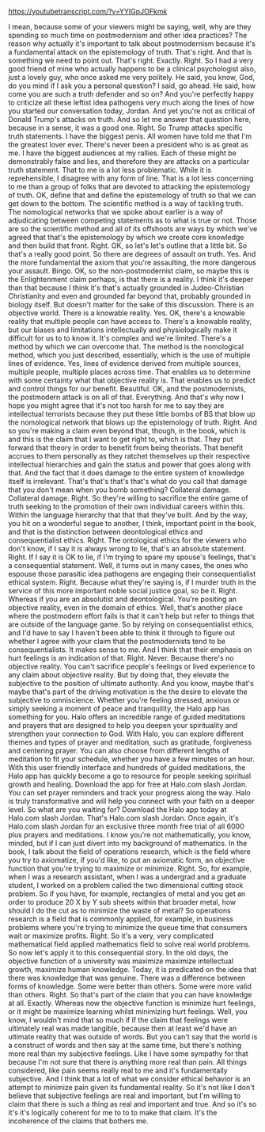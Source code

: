 https://youtubetranscript.com/?v=YYIGpJOFkmk

 I mean, because some of your viewers might be saying, well, why are they spending so much time on postmodernism and other idea practices? The reason why actually it's important to talk about postmodernism because it's a fundamental attack on the epistemology of truth. That's right. And that is something we need to point out. That's right. Exactly. Right. So I had a very good friend of mine who actually happens to be a clinical psychologist also, just a lovely guy, who once asked me very politely. He said, you know, God, do you mind if I ask you a personal question? I said, go ahead. He said, how come you are such a truth defender and so on? And you're perfectly happy to criticize all these leftist idea pathogens very much along the lines of how you started our conversation today, Jordan. And yet you're not as critical of Donald Trump's attacks on truth. And so let me answer that question here, because in a sense, it was a good one. Right. So Trump attacks specific truth statements. I have the biggest penis. All women have told me that I'm the greatest lover ever. There's never been a president who is as great as me. I have the biggest audiences at my rallies. Each of these might be demonstrably false and lies, and therefore they are attacks on a particular truth statement. That to me is a lot less problematic. While it is reprehensible, I disagree with any form of line. That is a lot less concerning to me than a group of folks that are devoted to attacking the epistemology of truth. OK, define that and define the epistemology of truth so that we can get down to the bottom. The scientific method is a way of tackling truth. The nomological networks that we spoke about earlier is a way of adjudicating between competing statements as to what is true or not. Those are so the scientific method and all of its offshoots are ways by which we've agreed that that's the epistemology by which we create core knowledge and then build that front. Right. OK, so let's let's outline that a little bit. So that's a really good point. So there are degrees of assault on truth. Yes. And the more fundamental the axiom that you're assaulting, the more dangerous your assault. Bingo. OK, so the non-postmodernist claim, so maybe this is the Enlightenment claim perhaps, is that there is a reality. I think it's deeper than that because I think it's that's actually grounded in Judeo-Christian Christianity and even and grounded far beyond that, probably grounded in biology itself. But doesn't matter for the sake of this discussion. There is an objective world. There is a knowable reality. Yes. OK, there's a knowable reality that multiple people can have access to. There's a knowable reality, but our biases and limitations intellectually and physiologically make it difficult for us to to know it. It's complex and we're limited. There's a method by which we can overcome that. The method is the nomological method, which you just described, essentially, which is the use of multiple lines of evidence. Yes, lines of evidence derived from multiple sources, multiple people, multiple places across time. That enables us to determine with some certainty what that objective reality is. That enables us to predict and control things for our benefit. Beautiful. OK, and the postmodernists, the postmodern attack is on all of that. Everything. And that's why now I hope you might agree that it's not too harsh for me to say they are intellectual terrorists because they put these little bombs of BS that blow up the nomological network that blows up the epistemology of truth. Right. And so you're making a claim even beyond that, though, in the book, which is and this is the claim that I want to get right to, which is that. They put forward that theory in order to benefit from being theorists. That benefit accrues to them personally as they ratchet themselves up their respective intellectual hierarchies and gain the status and power that goes along with that. And the fact that it does damage to the entire system of knowledge itself is irrelevant. That's that's that's that's what do you call that damage that you don't mean when you bomb something? Collateral damage. Collateral damage. Right. So they're willing to sacrifice the entire game of truth seeking to the promotion of their own individual careers within this. Within the language hierarchy that that that they've built. And by the way, you hit on a wonderful segue to another, I think, important point in the book, and that is the distinction between deontological ethics and consequentialist ethics. Right. The ontological ethics for the viewers who don't know, if I say it is always wrong to lie, that's an absolute statement. Right. If I say it is OK to lie, if I'm trying to spare my spouse's feelings, that's a consequential statement. Well, it turns out in many cases, the ones who espouse those parasitic idea pathogens are engaging their consequentialist ethical system. Right. Because what they're saying is, if I murder truth in the service of this more important noble social justice goal, so be it. Right. Whereas if you are an absolutist and deontological. You're positing an objective reality, even in the domain of ethics. Well, that's another place where the postmodern effort fails is that it can't help but refer to things that are outside of the language game. So by relying on consequentialist ethics, and I'd have to say I haven't been able to think it through to figure out whether I agree with your claim that the postmodernists tend to be consequentialists. It makes sense to me. And I think that their emphasis on hurt feelings is an indication of that. Right. Never. Because there's no objective reality. You can't sacrifice people's feelings or lived experience to any claim about objective reality. But by doing that, they elevate the subjective to the position of ultimate authority. And you know, maybe that's maybe that's part of the driving motivation is the the desire to elevate the subjective to omniscience. Whether you're feeling stressed, anxious or simply seeking a moment of peace and tranquility, the Halo app has something for you. Halo offers an incredible range of guided meditations and prayers that are designed to help you deepen your spirituality and strengthen your connection to God. With Halo, you can explore different themes and types of prayer and meditation, such as gratitude, forgiveness and centering prayer. You can also choose from different lengths of meditation to fit your schedule, whether you have a few minutes or an hour. With this user friendly interface and hundreds of guided meditations, the Halo app has quickly become a go to resource for people seeking spiritual growth and healing. Download the app for free at Halo.com slash Jordan. You can set prayer reminders and track your progress along the way. Halo is truly transformative and will help you connect with your faith on a deeper level. So what are you waiting for? Download the Halo app today at Halo.com slash Jordan. That's Halo.com slash Jordan. Once again, it's Halo.com slash Jordan for an exclusive three month free trial of all 6000 plus prayers and meditations. I know you're not mathematically, you know, minded, but if I can just divert into my background of mathematics. In the book, I talk about the field of operations research, which is the field where you try to axiomatize, if you'd like, to put an axiomatic form, an objective function that you're trying to maximize or minimize. Right. So, for example, when I was a research assistant, when I was a undergrad and a graduate student, I worked on a problem called the two dimensional cutting stock problem. So if you have, for example, rectangles of metal and you get an order to produce 20 X by Y sub sheets within that broader metal, how should I do the cut as to minimize the waste of metal? So operations research is a field that is commonly applied, for example, in business problems where you're trying to minimize the queue time that consumers wait or maximize profits. Right. So it's a very, very complicated mathematical field applied mathematics field to solve real world problems. So now let's apply it to this consequential story. In the old days, the objective function of a university was maximize maximize intellectual growth, maximize human knowledge. Today, it is predicated on the idea that there was knowledge that was genuine. There was a difference between forms of knowledge. Some were better than others. Some were more valid than others. Right. So that's part of the claim that you can have knowledge at all. Exactly. Whereas now the objective function is minimize hurt feelings, or it might be maximize learning whilst minimizing hurt feelings. Well, you know, I wouldn't mind that so much if if the claim that feelings were ultimately real was made tangible, because then at least we'd have an ultimate reality that was outside of words. But you can't say that the world is a construct of words and then say at the same time, but there's nothing more real than my subjective feelings. Like I have some sympathy for that because I'm not sure that there is anything more real than pain. All things considered, like pain seems really real to me and it's fundamentally subjective. And I think that a lot of what we consider ethical behavior is an attempt to minimize pain given its fundamental reality. So it's not like I don't believe that subjective feelings are real and important, but I'm willing to claim that there is such a thing as real and important and true. And so it's so it's it's logically coherent for me to to to make that claim. It's the incoherence of the claims that bothers me.